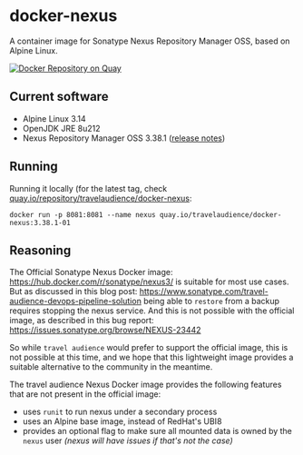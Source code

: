 # docker-nexus

A container image for Sonatype Nexus Repository Manager OSS, based on Alpine Linux.

[![Docker Repository on Quay](https://quay.io/repository/travelaudience/docker-nexus/status "Docker Repository on Quay")](https://quay.io/repository/travelaudience/docker-nexus)

## Current software

* Alpine Linux 3.14
* OpenJDK JRE 8u212
* Nexus Repository Manager OSS 3.38.1 ([release notes](https://help.sonatype.com/repomanager3/product-information/release-notes/2022-release-notes/nexus-repository-3.38.0---3.38.1-release-notes))

## Running

Running it locally (for the latest tag, check [quay.io/repository/travelaudience/docker-nexus](https://quay.io/repository/travelaudience/docker-nexus?tab=tags):

```shell
docker run -p 8081:8081 --name nexus quay.io/travelaudience/docker-nexus:3.38.1-01
```

## Reasoning

The Official Sonatype Nexus Docker image: https://hub.docker.com/r/sonatype/nexus3/ is suitable for most use cases. But as discussed in this blog post:
https://www.sonatype.com/travel-audience-devops-pipeline-solution
being able to `restore` from a backup requires stopping the nexus service. And this is not possible with the official image, as described in this bug report: https://issues.sonatype.org/browse/NEXUS-23442

So while `travel audience` would prefer to support the official image, this is not possible at this time, and we hope that this lightweight image provides a suitable alternative to the community in the meantime.

The travel audience Nexus Docker image provides the following features that are not present in the official image:

* uses `runit` to run nexus under a secondary process
* uses an Alpine base image, instead of RedHat's UBI8
* provides an optional flag to make sure all mounted data is owned by the `nexus` user _(nexus will have issues if that's not the case)_
